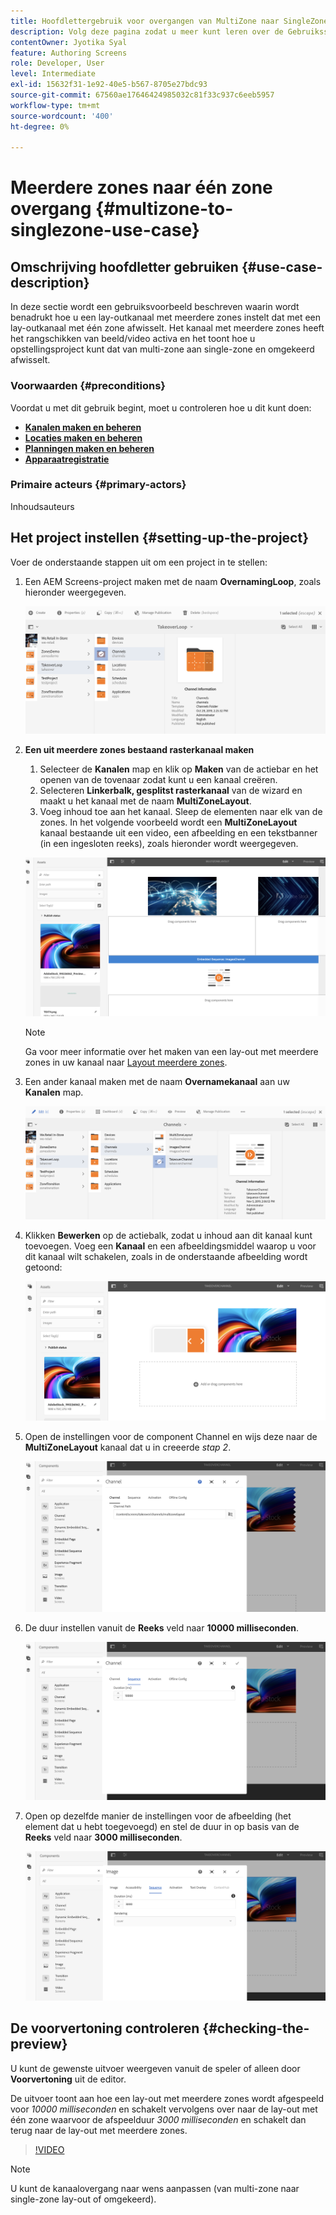 ```yaml
---
title: Hoofdlettergebruik voor overgangen van MultiZone naar SingleZone
description: Volg deze pagina zodat u meer kunt leren over de Gebruiksscenario's van MultiZone naar SingleZone-overgangen.
contentOwner: Jyotika Syal
feature: Authoring Screens
role: Developer, User
level: Intermediate
exl-id: 15632f31-1e92-40e5-b567-8705e27bdc93
source-git-commit: 67560ae17646424985032c81f33c937c6eeb5957
workflow-type: tm+mt
source-wordcount: '400'
ht-degree: 0%

---
```


# Meerdere zones naar één zone overgang {#multizone-to-singlezone-use-case}

## Omschrijving hoofdletter gebruiken {#use-case-description}

In deze sectie wordt een gebruiksvoorbeeld beschreven waarin wordt benadrukt hoe u een lay-outkanaal met meerdere zones instelt dat met een lay-outkanaal met één zone afwisselt. Het kanaal met meerdere zones heeft het rangschikken van beeld/video activa en het toont hoe u opstellingsproject kunt dat van multi-zone aan single-zone en omgekeerd afwisselt.

### Voorwaarden {#preconditions}

Voordat u met dit gebruik begint, moet u controleren hoe u dit kunt doen:

* **[Kanalen maken en beheren](managing-channels.md)**
* **[Locaties maken en beheren](managing-locations.md)**
* **[Planningen maken en beheren](managing-schedules.md)**
* **[Apparaatregistratie](device-registration.md)**

### Primaire acteurs {#primary-actors}

Inhoudsauteurs

## Het project instellen {#setting-up-the-project}

Voer de onderstaande stappen uit om een project in te stellen:

1. Een AEM Screens-project maken met de naam **OvernamingLoop**, zoals hieronder weergegeven.

   ![element](assets/mz-to-sz1.png)


1. **Een uit meerdere zones bestaand rasterkanaal maken**

   1. Selecteer de **Kanalen** map en klik op **Maken** van de actiebar en het openen van de tovenaar zodat kunt u een kanaal creëren.
   1. Selecteren **Linkerbalk, gesplitst rasterkanaal** van de wizard en maakt u het kanaal met de naam **MultiZoneLayout**.
   1. Voeg inhoud toe aan het kanaal. Sleep de elementen naar elk van de zones. In het volgende voorbeeld wordt een **MultiZoneLayout** kanaal bestaande uit een video, een afbeelding en een tekstbanner (in een ingesloten reeks), zoals hieronder wordt weergegeven.

   ![element](assets/mz-to-sz2.png)

   >[!NOTE]
   >
   >Ga voor meer informatie over het maken van een lay-out met meerdere zones in uw kanaal naar [Layout meerdere zones](multi-zone-layout-aem-screens.md).


1. Een ander kanaal maken met de naam **Overnamekanaal** aan uw **Kanalen** map.

   ![element](assets/mz-to-sz3.png)

1. Klikken **Bewerken** op de actiebalk, zodat u inhoud aan dit kanaal kunt toevoegen. Voeg een **Kanaal** en een afbeeldingsmiddel waarop u voor dit kanaal wilt schakelen, zoals in de onderstaande afbeelding wordt getoond:

   ![element](assets/mz-to-sz4.png)

1. Open de instellingen voor de component Channel en wijs deze naar de **MultiZoneLayout** kanaal dat u in creeerde *stap 2*.

   ![element](assets/mz-to-sz5.png)

1. De duur instellen vanuit de **Reeks** veld naar **10000 milliseconden**.

   ![element](assets/mz-to-sz6.png)

1. Open op dezelfde manier de instellingen voor de afbeelding (het element dat u hebt toegevoegd) en stel de duur in op basis van de **Reeks** veld naar **3000 milliseconden**.

   ![element](assets/mz-to-sz7.png)

## De voorvertoning controleren {#checking-the-preview}

U kunt de gewenste uitvoer weergeven vanuit de speler of alleen door **Voorvertoning** uit de editor.

De uitvoer toont aan hoe een lay-out met meerdere zones wordt afgespeeld voor *10000 milliseconden* en schakelt vervolgens over naar de lay-out met één zone waarvoor de afspeelduur *3000 milliseconden* en schakelt dan terug naar de lay-out met meerdere zones.

>[!VIDEO](https://video.tv.adobe.com/v/30366)

>[!NOTE]
>
>U kunt de kanaalovergang naar wens aanpassen (van multi-zone naar single-zone lay-out of omgekeerd).
